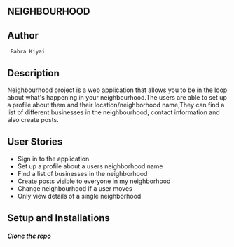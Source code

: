## NEIGHBOURHOOD

## Author
     Babra Kiyai

## Description
Neighbourhood project is a web application that allows you to be in the loop about what's happening in your neighbourhood.The users are able to set up a profile about them and their location/neighborhood name,They can find a list of different businesses in the neighbourhood, contact information and also create posts.

## User Stories
* Sign in to the application
* Set up a profile about a users neighborhood name
* Find a list of businesses in the neighborhood
* Create posts visible to everyone in my neighborhood
* Change neighbourhood if a user moves
* Only view details of a single neighborhood

## Setup and Installations

##### Clone the repo


